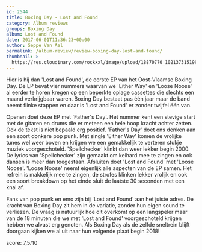 ```yaml
---
id: 2544
title: Boxing Day - Lost and Found
category: Album reviews
groups: Boxing Day
album: Lost and Found
date: 2017-06-01T11:36:23+00:00
author: Seppe Van Ael
permalink: /album-review/review-boxing-day-lost-and-found/
thumbnail: >-
  https://res.cloudinary.com/rockxxl/image/upload/18870770_10213731519868488_1092946268_n.jpg
---
```

Hier is hij dan 'Lost and Found', de eerste EP van het Oost-Vlaamse Boxing Day. De EP bevat vier nummers waarvan we 'Either Way' en 'Loose Noose' al eerder te horen kregen op een beperkte oplage cassettes die slechts een maand verkrijgbaar waren. Boxing Day bestaat pas één jaar maar de band neemt flinke stappen en daar is 'Lost and Found' er zonder twijfel één van.

Openen doet deze EP met 'Father's Day'. Het nummer kent een stevige start met de gitaren en drums die er meteen een hele hoop kracht achter zetten. Ook de tekst is niet bepaald erg positief. 'Father's Day' doet ons denken aan een soort donkere pop punk. Met single 'Either Way' komen de vrolijke tunes wel weer boven en krijgen we een gemakkelijk te verteren stukje muziek voorgeschoteld. 'Spellchecker' klinkt dan weer lekker begin 2000. De lyrics van 'Spellchecker' zijn gemaakt om keihard mee te zingen en ook dansen is meer dan toegestaan. Afsluiten doet 'Lost and Found' met 'Loose Noose'. 'Loose Noose' neemt eigenlijk alle aspecten van de EP samen. Het refrein is makkelijk mee te zingen, de strofes klinken lekker vrolijk en ook een soort breakdown op het einde sluit de laatste 30 seconden met een knal af.

Fans van pop punk en emo zijn bij 'Lost and Found' aan het juiste adres. De kracht van Boxing Day zit hem in de variatie, zonder hun eigen sound te verliezen. De vraag is natuurlijk hoe dit overkomt op een langspeler maar van de 18 minuten die we met 'Lost and Found' voorgeschoteld krijgen hebben we alvast erg genoten. Als Boxing Day als de zelfde sneltrein blijft doorgaan kijken we al uit naar hun volgende plaat begin 2018!

score: 7,5/10
